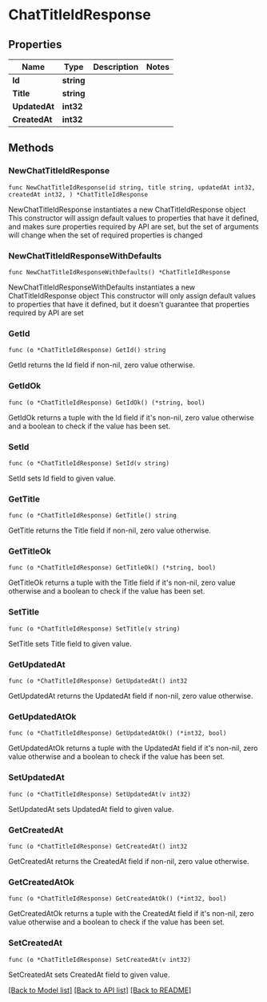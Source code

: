 # ChatTitleIdResponse

## Properties

Name | Type | Description | Notes
------------ | ------------- | ------------- | -------------
**Id** | **string** |  | 
**Title** | **string** |  | 
**UpdatedAt** | **int32** |  | 
**CreatedAt** | **int32** |  | 

## Methods

### NewChatTitleIdResponse

`func NewChatTitleIdResponse(id string, title string, updatedAt int32, createdAt int32, ) *ChatTitleIdResponse`

NewChatTitleIdResponse instantiates a new ChatTitleIdResponse object
This constructor will assign default values to properties that have it defined,
and makes sure properties required by API are set, but the set of arguments
will change when the set of required properties is changed

### NewChatTitleIdResponseWithDefaults

`func NewChatTitleIdResponseWithDefaults() *ChatTitleIdResponse`

NewChatTitleIdResponseWithDefaults instantiates a new ChatTitleIdResponse object
This constructor will only assign default values to properties that have it defined,
but it doesn't guarantee that properties required by API are set

### GetId

`func (o *ChatTitleIdResponse) GetId() string`

GetId returns the Id field if non-nil, zero value otherwise.

### GetIdOk

`func (o *ChatTitleIdResponse) GetIdOk() (*string, bool)`

GetIdOk returns a tuple with the Id field if it's non-nil, zero value otherwise
and a boolean to check if the value has been set.

### SetId

`func (o *ChatTitleIdResponse) SetId(v string)`

SetId sets Id field to given value.


### GetTitle

`func (o *ChatTitleIdResponse) GetTitle() string`

GetTitle returns the Title field if non-nil, zero value otherwise.

### GetTitleOk

`func (o *ChatTitleIdResponse) GetTitleOk() (*string, bool)`

GetTitleOk returns a tuple with the Title field if it's non-nil, zero value otherwise
and a boolean to check if the value has been set.

### SetTitle

`func (o *ChatTitleIdResponse) SetTitle(v string)`

SetTitle sets Title field to given value.


### GetUpdatedAt

`func (o *ChatTitleIdResponse) GetUpdatedAt() int32`

GetUpdatedAt returns the UpdatedAt field if non-nil, zero value otherwise.

### GetUpdatedAtOk

`func (o *ChatTitleIdResponse) GetUpdatedAtOk() (*int32, bool)`

GetUpdatedAtOk returns a tuple with the UpdatedAt field if it's non-nil, zero value otherwise
and a boolean to check if the value has been set.

### SetUpdatedAt

`func (o *ChatTitleIdResponse) SetUpdatedAt(v int32)`

SetUpdatedAt sets UpdatedAt field to given value.


### GetCreatedAt

`func (o *ChatTitleIdResponse) GetCreatedAt() int32`

GetCreatedAt returns the CreatedAt field if non-nil, zero value otherwise.

### GetCreatedAtOk

`func (o *ChatTitleIdResponse) GetCreatedAtOk() (*int32, bool)`

GetCreatedAtOk returns a tuple with the CreatedAt field if it's non-nil, zero value otherwise
and a boolean to check if the value has been set.

### SetCreatedAt

`func (o *ChatTitleIdResponse) SetCreatedAt(v int32)`

SetCreatedAt sets CreatedAt field to given value.



[[Back to Model list]](../README.md#documentation-for-models) [[Back to API list]](../README.md#documentation-for-api-endpoints) [[Back to README]](../README.md)


